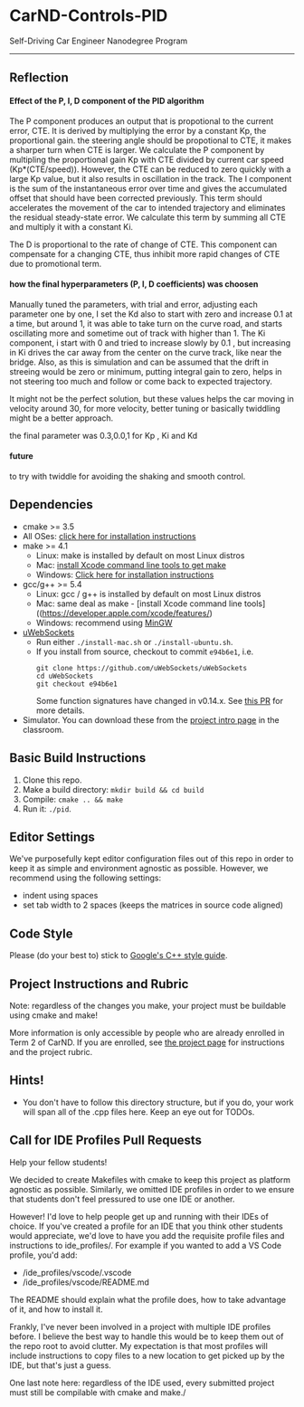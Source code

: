 # CarND-Controls-PID
Self-Driving Car Engineer Nanodegree Program

---


## Reflection

#### Effect of the P, I, D component of the PID algorithm

The P component produces an output that is propotional to the current error, CTE.
It is derived by multiplying the error by a constant Kp, the proportional gain.
the steering angle should be propotional to CTE, it makes a sharper turn when CTE is larger.
We calculate the P component by multipling the proportional gain Kp with CTE divided by current car speed (Kp*(CTE/speed)). However, the CTE can be reduced to zero quickly with a large Kp value, but it also results in oscillation in the track.
The I component is the sum of the instantaneous error over time and gives the accumulated offset that should have been corrected previously.
This term should accelerates the movement of the car to intended trajectory and eliminates the residual steady-state error.
We calculate this term by summing all CTE and multiply it with a constant Ki.

The D is proportional to the rate of change of CTE.
This component can compensate for a changing CTE, thus inhibit more rapid changes of CTE due to promotional term.

####  how the final hyperparameters (P, I, D coefficients) was choosen

Manually tuned the parameters, with trial and error, adjusting each parameter one by one,
I set the Kd also to start with zero and increase 0.1 at a time, but around 1, it was able to take turn on the curve road,
and starts oscillating more and sometime out of track with higher than 1.
The Ki component, i start with 0 and tried to increase slowly by 0.1 , but increasing in Ki drives the car away from the center on the curve track, like near the bridge.
Also, as this is simulation and can be assumed that the drift in streeing would be zero or minimum, putting integral gain to zero, helps in not steering too much and follow or come back to expected trajectory.

It might not be the perfect solution, but these values helps the car moving in velocity around 30, for more velocity, better tuning or basically twiddling might be a better approach.

the final parameter was 0.3,0.0,1 for Kp , Ki and Kd

#### future

to try with twiddle for avoiding the shaking and smooth control.

## Dependencies

* cmake >= 3.5
 * All OSes: [click here for installation instructions](https://cmake.org/install/)
* make >= 4.1
  * Linux: make is installed by default on most Linux distros
  * Mac: [install Xcode command line tools to get make](https://developer.apple.com/xcode/features/)
  * Windows: [Click here for installation instructions](http://gnuwin32.sourceforge.net/packages/make.htm)
* gcc/g++ >= 5.4
  * Linux: gcc / g++ is installed by default on most Linux distros
  * Mac: same deal as make - [install Xcode command line tools]((https://developer.apple.com/xcode/features/)
  * Windows: recommend using [MinGW](http://www.mingw.org/)
* [uWebSockets](https://github.com/uWebSockets/uWebSockets)
  * Run either `./install-mac.sh` or `./install-ubuntu.sh`.
  * If you install from source, checkout to commit `e94b6e1`, i.e.
    ```
    git clone https://github.com/uWebSockets/uWebSockets 
    cd uWebSockets
    git checkout e94b6e1
    ```
    Some function signatures have changed in v0.14.x. See [this PR](https://github.com/udacity/CarND-MPC-Project/pull/3) for more details.
* Simulator. You can download these from the [project intro page](https://github.com/udacity/self-driving-car-sim/releases) in the classroom.

## Basic Build Instructions

1. Clone this repo.
2. Make a build directory: `mkdir build && cd build`
3. Compile: `cmake .. && make`
4. Run it: `./pid`. 

## Editor Settings

We've purposefully kept editor configuration files out of this repo in order to
keep it as simple and environment agnostic as possible. However, we recommend
using the following settings:

* indent using spaces
* set tab width to 2 spaces (keeps the matrices in source code aligned)

## Code Style

Please (do your best to) stick to [Google's C++ style guide](https://google.github.io/styleguide/cppguide.html).

## Project Instructions and Rubric

Note: regardless of the changes you make, your project must be buildable using
cmake and make!

More information is only accessible by people who are already enrolled in Term 2
of CarND. If you are enrolled, see [the project page](https://classroom.udacity.com/nanodegrees/nd013/parts/40f38239-66b6-46ec-ae68-03afd8a601c8/modules/f1820894-8322-4bb3-81aa-b26b3c6dcbaf/lessons/e8235395-22dd-4b87-88e0-d108c5e5bbf4/concepts/6a4d8d42-6a04-4aa6-b284-1697c0fd6562)
for instructions and the project rubric.

## Hints!

* You don't have to follow this directory structure, but if you do, your work
  will span all of the .cpp files here. Keep an eye out for TODOs.

## Call for IDE Profiles Pull Requests

Help your fellow students!

We decided to create Makefiles with cmake to keep this project as platform
agnostic as possible. Similarly, we omitted IDE profiles in order to we ensure
that students don't feel pressured to use one IDE or another.

However! I'd love to help people get up and running with their IDEs of choice.
If you've created a profile for an IDE that you think other students would
appreciate, we'd love to have you add the requisite profile files and
instructions to ide_profiles/. For example if you wanted to add a VS Code
profile, you'd add:

* /ide_profiles/vscode/.vscode
* /ide_profiles/vscode/README.md

The README should explain what the profile does, how to take advantage of it,
and how to install it.

Frankly, I've never been involved in a project with multiple IDE profiles
before. I believe the best way to handle this would be to keep them out of the
repo root to avoid clutter. My expectation is that most profiles will include
instructions to copy files to a new location to get picked up by the IDE, but
that's just a guess.

One last note here: regardless of the IDE used, every submitted project must
still be compilable with cmake and make./
